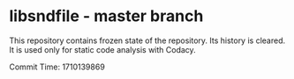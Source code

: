 # libsndfile - master branch

This repository contains frozen state of the repository.
Its history is cleared. It is used only for static code
analysis with Codacy.

Commit Time: 1710139869